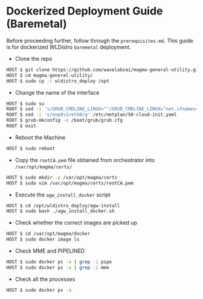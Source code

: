 # Dockerized Deployment Guide (Baremetal)
Before proceeding further, follow through the `prerequisites.md`. This guide is for dockerized WLDistro `baremetal` deployment.
* Clone the repo
```bash
HOST $ git clone https://github.com/wavelabsai/magma-general-utility.git
HOST $ cd magma-general-utility/
HOST $ sudo cp -r wldistro_deploy /opt
```
* Change the name of the interface
```bash
HOST $ sudo su
ROOT $ sed -i 's/GRUB_CMDLINE_LINUX=""/GRUB_CMDLINE_LINUX="net.ifnames=0 biosdevname=0"/g' /etc/default/grub
ROOT $ sed -i 's/enp0s3/eth0/g' /etc/netplan/50-cloud-init.yaml
ROOT $ grub-mkconfig -o /boot/grub/grub.cfg
ROOT $ exit
```
* Reboot the Machine
```bash
HOST $ sudo reboot
```
* Copy the `rootCA.pem` file obtained from orchestrator into `/var/opt/magma/certs/`
```bash
HOST $ sudo mkdir -p /var/opt/magma/certs
HOST $ sudo vim /var/opt/magma/certs/rootCA.pem
```
* Execute the `agw_install_docker` script
```bash
HOST $ cd /opt/wldistro_deploy/agw-install
HOST $ sudo bash ./agw_install_docker.sh
```
* Check whether the correct images are picked up
```bash
HOST $ cd /var/opt/magma/docker
HOST $ sudo docker image ls
```
* Check MME and PIPELINED
```bash
HOST $ sudo docker ps -a | grep -i pipe
HOST $ sudo docker ps -a | grep -i mme
```
* Check all the processes
```bash
HOST $ sudo docker ps -a
```
